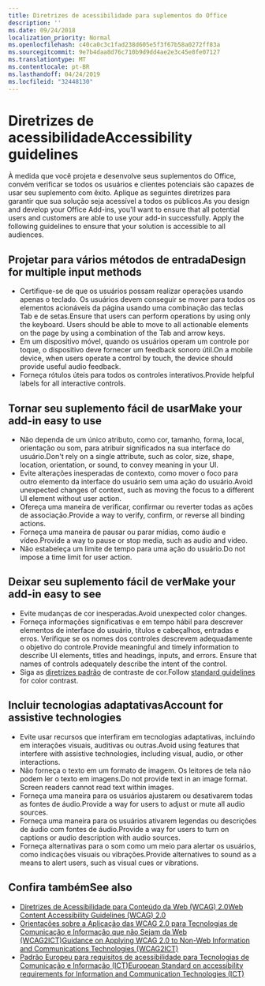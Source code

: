 ```yaml
---
title: Diretrizes de acessibilidade para suplementos do Office
description: ''
ms.date: 09/24/2018
localization_priority: Normal
ms.openlocfilehash: c40ca0c3c1fad238d605e5f3f67b58a0272ff83a
ms.sourcegitcommit: 9e7b4daa8d76c710b9d9dd4ae2e3c45e8fe07127
ms.translationtype: MT
ms.contentlocale: pt-BR
ms.lasthandoff: 04/24/2019
ms.locfileid: "32448130"
---
```

# <a name="accessibility-guidelines"></a><span data-ttu-id="c0de2-102">Diretrizes de acessibilidade</span><span class="sxs-lookup"><span data-stu-id="c0de2-102">Accessibility guidelines</span></span>

<span data-ttu-id="c0de2-p101">À medida que você projeta e desenvolve seus suplementos do Office, convém verificar se todos os usuários e clientes potenciais são capazes de usar seu suplemento com êxito. Aplique as seguintes diretrizes para garantir que sua solução seja acessível a todos os públicos.</span><span class="sxs-lookup"><span data-stu-id="c0de2-p101">As you design and develop your Office Add-ins, you'll want to ensure that all potential users and customers are able to use your add-in successfully. Apply the following guidelines to ensure that your solution is accessible to all audiences.</span></span>

## <a name="design-for-multiple-input-methods"></a><span data-ttu-id="c0de2-105">Projetar para vários métodos de entrada</span><span class="sxs-lookup"><span data-stu-id="c0de2-105">Design for multiple input methods</span></span>

- <span data-ttu-id="c0de2-p102">Certifique-se de que os usuários possam realizar operações usando apenas o teclado. Os usuários devem conseguir se mover para todos os elementos acionáveis da página usando uma combinação das teclas Tab e de setas.</span><span class="sxs-lookup"><span data-stu-id="c0de2-p102">Ensure that users can perform operations by using only the keyboard. Users should be able to move to all actionable elements on the page by using a combination of the Tab and arrow keys.</span></span>
- <span data-ttu-id="c0de2-108">Em um dispositivo móvel, quando os usuários operam um controle por toque, o dispositivo deve fornecer um feedback sonoro útil.</span><span class="sxs-lookup"><span data-stu-id="c0de2-108">On a mobile device, when users operate a control by touch, the device should provide useful audio feedback.</span></span>
- <span data-ttu-id="c0de2-109">Forneça rótulos úteis para todos os controles interativos.</span><span class="sxs-lookup"><span data-stu-id="c0de2-109">Provide helpful labels for all interactive controls.</span></span> 

## <a name="make-your-add-in-easy-to-use"></a><span data-ttu-id="c0de2-110">Tornar seu suplemento fácil de usar</span><span class="sxs-lookup"><span data-stu-id="c0de2-110">Make your add-in easy to use</span></span>

- <span data-ttu-id="c0de2-111">Não dependa de um único atributo, como cor, tamanho, forma, local, orientação ou som, para atribuir significados na sua interface do usuário.</span><span class="sxs-lookup"><span data-stu-id="c0de2-111">Don't rely on a single attribute, such as color, size, shape, location, orientation, or sound, to convey meaning in your UI.</span></span>
- <span data-ttu-id="c0de2-112">Evite alterações inesperadas de contexto, como mover o foco para outro elemento da interface do usuário sem uma ação do usuário.</span><span class="sxs-lookup"><span data-stu-id="c0de2-112">Avoid unexpected changes of context, such as moving the focus to a different UI element without user action.</span></span>
- <span data-ttu-id="c0de2-113">Ofereça uma maneira de verificar, confirmar ou reverter todas as ações de associação.</span><span class="sxs-lookup"><span data-stu-id="c0de2-113">Provide a way to verify, confirm, or reverse all binding actions.</span></span>
- <span data-ttu-id="c0de2-114">Forneça uma maneira de pausar ou parar mídias, como áudio e vídeo.</span><span class="sxs-lookup"><span data-stu-id="c0de2-114">Provide a way to pause or stop media, such as audio and video.</span></span>
- <span data-ttu-id="c0de2-115">Não estabeleça um limite de tempo para uma ação do usuário.</span><span class="sxs-lookup"><span data-stu-id="c0de2-115">Do not impose a time limit for user action.</span></span>

## <a name="make-your-add-in-easy-to-see"></a><span data-ttu-id="c0de2-116">Deixar seu suplemento fácil de ver</span><span class="sxs-lookup"><span data-stu-id="c0de2-116">Make your add-in easy to see</span></span>

- <span data-ttu-id="c0de2-117">Evite mudanças de cor inesperadas.</span><span class="sxs-lookup"><span data-stu-id="c0de2-117">Avoid unexpected color changes.</span></span>
- <span data-ttu-id="c0de2-p103">Forneça informações significativas e em tempo hábil para descrever elementos de interface do usuário, títulos e cabeçalhos, entradas e erros. Verifique se os nomes dos controles descrevem adequadamente o objetivo do controle.</span><span class="sxs-lookup"><span data-stu-id="c0de2-p103">Provide meaningful and timely information to describe UI elements, titles and headings, inputs, and errors. Ensure that names of controls adequately describe the intent of the control.</span></span>
- <span data-ttu-id="c0de2-120">Siga as [diretrizes padrão](https://www.w3.org/TR/UNDERSTANDING-WCAG20/visual-audio-contrast-contrast.html) de contraste de cor.</span><span class="sxs-lookup"><span data-stu-id="c0de2-120">Follow [standard guidelines](https://www.w3.org/TR/UNDERSTANDING-WCAG20/visual-audio-contrast-contrast.html) for color contrast.</span></span>

## <a name="account-for-assistive-technologies"></a><span data-ttu-id="c0de2-121">Incluir tecnologias adaptativas</span><span class="sxs-lookup"><span data-stu-id="c0de2-121">Account for assistive technologies</span></span>

- <span data-ttu-id="c0de2-122">Evite usar recursos que interfiram em tecnologias adaptativas, incluindo em interações visuais, auditivas ou outras.</span><span class="sxs-lookup"><span data-stu-id="c0de2-122">Avoid using features that interfere with assistive technologies, including visual, audio, or other interactions.</span></span>
- <span data-ttu-id="c0de2-p104">Não forneça o texto em um formato de imagem. Os leitores de tela não podem ler o texto em imagens.</span><span class="sxs-lookup"><span data-stu-id="c0de2-p104">Do not provide text in an image format. Screen readers cannot read text within images.</span></span>
- <span data-ttu-id="c0de2-125">Forneça uma maneira para os usuários ajustarem ou desativarem todas as fontes de áudio.</span><span class="sxs-lookup"><span data-stu-id="c0de2-125">Provide a way for users to adjust or mute all audio sources.</span></span>
- <span data-ttu-id="c0de2-126">Forneça uma maneira para os usuários ativarem legendas ou descrições de áudio com fontes de áudio.</span><span class="sxs-lookup"><span data-stu-id="c0de2-126">Provide a way for users to turn on captions or audio description with audio sources.</span></span>
- <span data-ttu-id="c0de2-127">Forneça alternativas para o som como um meio para alertar os usuários, como indicações visuais ou vibrações.</span><span class="sxs-lookup"><span data-stu-id="c0de2-127">Provide alternatives to sound as a means to alert users, such as visual cues or vibrations.</span></span>

## <a name="see-also"></a><span data-ttu-id="c0de2-128">Confira também</span><span class="sxs-lookup"><span data-stu-id="c0de2-128">See also</span></span>

- [<span data-ttu-id="c0de2-129">Diretrizes de Acessibilidade para Conteúdo da Web (WCAG) 2.0</span><span class="sxs-lookup"><span data-stu-id="c0de2-129">Web Content Accessibility Guidelines (WCAG) 2.0</span></span>](https://www.w3.org/TR/wcag2ict/#REF-WCAG20)
- [<span data-ttu-id="c0de2-130">Orientações sobre a Aplicação das WCAG 2.0 para Tecnologias de Comunicação e Informação que não Sejam da Web (WCAG2ICT)</span><span class="sxs-lookup"><span data-stu-id="c0de2-130">Guidance on Applying WCAG 2.0 to Non-Web Information and Communications Technologies (WCAG2ICT)</span></span>](https://www.w3.org/TR/wcag2ict/)
- [<span data-ttu-id="c0de2-131">Padrão Europeu para requisitos de acessibilidade para Tecnologias de Comunicação e Informação (ICT)</span><span class="sxs-lookup"><span data-stu-id="c0de2-131">European Standard on accessibility requirements for Information and Communication Technologies (ICT)</span></span>](https://www.etsi.org/deliver/etsi_en/301500_301599/301549/01.00.00_20/en_301549v010000c.pdf) 
